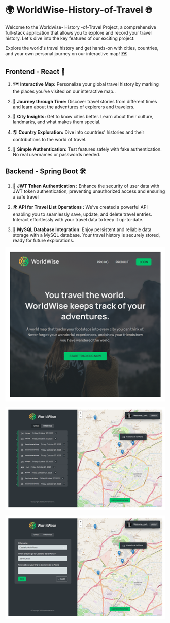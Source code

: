 # 🌍  WorldWise-History-of-Travel 🌐
Welcome to the Worldwise- History -of-Travel Project, a comprehensive full-stack application that allows you to explore and record your travel history. Let's dive into the key features of our exciting project:


Explore the world's travel history and get hands-on with cities, countries, and your own personal journey on our interactive map! 🗺️

##  Frontend - React 🚀

1. 🗺️ **Interactive Map:** Personalize your global travel history by marking the places you've visited on our interactive map..

2. 📆 **Journey through Time:** Discover travel stories from different times and learn about the adventures of explorers and travelers.

3. 🌆 **City Insights:** Get to know cities better. Learn about their culture, landmarks, and what makes them special.

4. 🌎 **Country Exploration:** Dive into countries' histories and their contributions to the world of travel.

5. 🔐 **Simple Authentication:** Test features safely with fake authentication. No real usernames or passwords needed.


##  Backend - Spring Boot 🛠️

1. 🔐 **JWT Token Authentication :** Enhance the security of user data with JWT token authentication, preventing unauthorized access and ensuring a safe travel 

2. 🌍 **API for Travel List Operations :** We've created a powerful API enabling you to seamlessly save, update, and delete travel entries. Interact effortlessly with your travel data to keep it up-to-date.

3. 🌆 **MySQL Database Integration:**  Enjoy persistent and reliable data storage with a MySQL database. Your travel history is securely stored, ready for future explorations.




  ![Home Page](public/localhost_5173_.png)

![citylist](public/citylist1.png)

![cityform](public/cityform.png)





